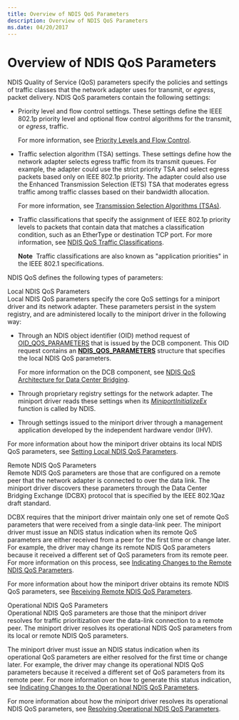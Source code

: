 ```yaml
---
title: Overview of NDIS QoS Parameters
description: Overview of NDIS QoS Parameters
ms.date: 04/20/2017
---
```


# Overview of NDIS QoS Parameters


NDIS Quality of Service (QoS) parameters specify the policies and settings of traffic classes that the network adapter uses for transmit, or *egress*, packet delivery. NDIS QoS parameters contain the following settings:

-   Priority level and flow control settings. These settings define the IEEE 802.1p priority level and optional flow control algorithms for the transmit, or *egress*, traffic.

    For more information, see [Priority Levels and Flow Control](ieee-802-1p-priority-levels.md).

-   Traffic selection algorithm (TSA) settings. These settings define how the network adapter selects egress traffic from its transmit queues. For example, the adapter could use the strict priority TSA and select egress packets based only on IEEE 802.1p priority. The adapter could also use the Enhanced Transmission Selection (ETS) TSA that moderates egress traffic among traffic classes based on their bandwidth allocation.

    For more information, see [Transmission Selection Algorithms (TSAs)](transmission-selection-algorithms--tsas-.md).

-   Traffic classifications that specify the assignment of IEEE 802.1p priority levels to packets that contain data that matches a classification condition, such as an EtherType or destination TCP port. For more information, see [NDIS QoS Traffic Classifications](ndis-qos-traffic-classifications.md).

    **Note**  Traffic classifications are also known as "application priorities" in the IEEE 802.1 specifications.

     

NDIS QoS defines the following types of parameters:

<a href="" id="local-ndis-qos-parameters"></a>Local NDIS QoS Parameters  
Local NDIS QoS parameters specify the core QoS settings for a miniport driver and its network adapter. These parameters persist in the system registry, and are administered locally to the miniport driver in the following way:

-   Through an NDIS object identifier (OID) method request of [OID\_QOS\_PARAMETERS](./oid-qos-parameters.md) that is issued by the DCB component. This OID request contains an [**NDIS\_QOS\_PARAMETERS**](/windows-hardware/drivers/ddi/ntddndis/ns-ntddndis-_ndis_qos_parameters) structure that specifies the local NDIS QoS parameters.

    For more information on the DCB component, see [NDIS QoS Architecture for Data Center Bridging](ndis-qos-architecture-for-data-center-bridging.md).

-   Through proprietary registry settings for the network adapter. The miniport driver reads these settings when its [*MiniportInitializeEx*](/windows-hardware/drivers/ddi/ndis/nc-ndis-miniport_initialize) function is called by NDIS.

-   Through settings issued to the miniport driver through a management application developed by the independent hardware vendor (IHV).

For more information about how the miniport driver obtains its local NDIS QoS parameters, see [Setting Local NDIS QoS Parameters](setting-local-ndis-qos-parameters.md).

<a href="" id="remote-ndis-qos-parameters"></a>Remote NDIS QoS Parameters  
Remote NDIS QoS parameters are those that are configured on a remote peer that the network adapter is connected to over the data link. The miniport driver discovers these parameters through the Data Center Bridging Exchange (DCBX) protocol that is specified by the IEEE 802.1Qaz draft standard.

DCBX requires that the miniport driver maintain only one set of remote QoS parameters that were received from a single data-link peer. The miniport driver must issue an NDIS status indication when its remote QoS parameters are either received from a peer for the first time or change later. For example, the driver may change its remote NDIS QoS parameters because it received a different set of QoS parameters from its remote peer. For more information on this process, see [Indicating Changes to the Remote NDIS QoS Parameters](indicating-changes-to-the-remote-ndis-qos-parameters.md).

For more information about how the miniport driver obtains its remote NDIS QoS parameters, see [Receiving Remote NDIS QoS Parameters](receiving-remote-ndis-qos-parameters.md).

<a href="" id="operational-ndis-qos-parameters"></a>Operational NDIS QoS Parameters  
Operational NDIS QoS parameters are those that the miniport driver resolves for traffic prioritization over the data-link connection to a remote peer. The miniport driver resolves its operational NDIS QoS parameters from its local or remote NDIS QoS parameters.

The miniport driver must issue an NDIS status indication when its operational QoS parameters are either resolved for the first time or change later. For example, the driver may change its operational NDIS QoS parameters because it received a different set of QoS parameters from its remote peer. For more information on how to generate this status indication, see [Indicating Changes to the Operational NDIS QoS Parameters](indicating-changes-to-the-operational-ndis-qos-parameters.md).

For more information about how the miniport driver resolves its operational NDIS QoS parameters, see [Resolving Operational NDIS QoS Parameters](resolving-operational-ndis-qos-parameters.md).

 

